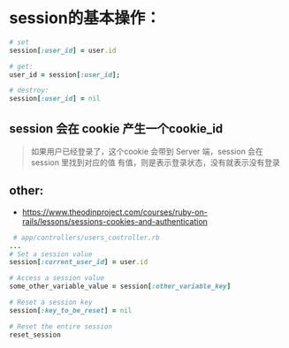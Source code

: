 # session的基本操作：

```rb
# set
session[:user_id] = user.id

# get:
user_id = session[:user_id];

# destroy:
session[:user_id] = nil
```

## session 会在 cookie 产生一个cookie_id
> 如果用户已经登录了，这个cookie 会带到 Server 端，session 会在 session 里找到对应的值
> 有值，则是表示登录状态，没有就表示没有登录



## other:
+ https://www.theodinproject.com/courses/ruby-on-rails/lessons/sessions-cookies-and-authentication
```rb
 # app/controllers/users_controller.rb
...
# Set a session value
session[:current_user_id] = user.id

# Access a session value
some_other_variable_value = session[:other_variable_key]

# Reset a session key
session[:key_to_be_reset] = nil

# Reset the entire session
reset_session
```